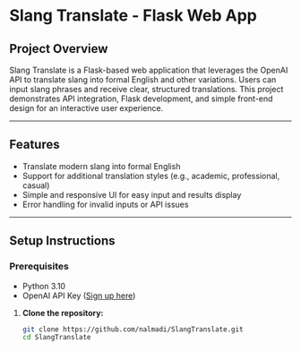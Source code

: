 # Slang Translate - Flask Web App  

## Project Overview  

Slang Translate is a Flask-based web application that leverages the OpenAI API to translate slang into formal English and other variations. Users can input slang phrases and receive clear, structured translations. This project demonstrates API integration, Flask development, and simple front-end design for an interactive user experience.  

---

## Features  

- Translate modern slang into formal English  
- Support for additional translation styles (e.g., academic, professional, casual)  
- Simple and responsive UI for easy input and results display  
- Error handling for invalid inputs or API issues  

---

## Setup Instructions  

### Prerequisites  

- Python 3.10  
- OpenAI API Key ([Sign up here](https://openai.com/api/))  


1. **Clone the repository:**  

   ```bash
   git clone https://github.com/nalmadi/SlangTranslate.git
   cd SlangTranslate
